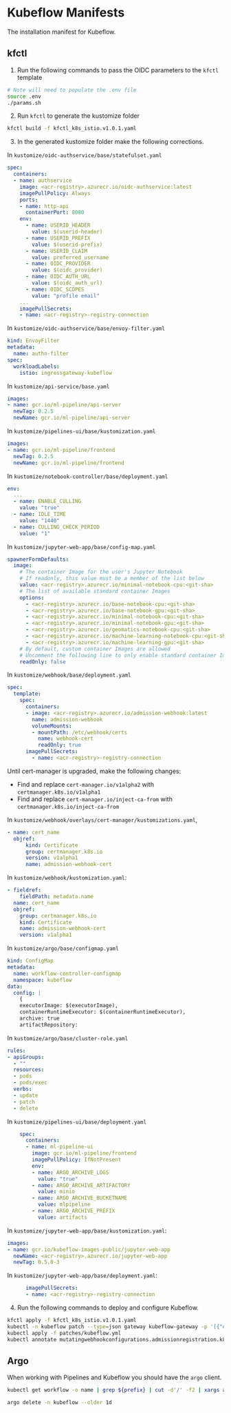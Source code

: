 # Kubeflow Manifests

The installation manifest for Kubeflow.

## kfctl

1. Run the following commands to pass the OIDC parameters to the `kfctl` template

```sh
# Note will need to populate the .env file
source .env
./params.sh
```

2. Run `kfctl` to generate the kustomize folder

```sh
kfctl build -f kfctl_k8s_istio.v1.0.1.yaml
```

3. In the generated kustomize folder make the following corrections.

In `kustomize/oidc-authservice/base/statefulset.yaml`

```yaml
spec:
  containers:
  - name: authservice
    image: <acr-registry>.azurecr.io/oidc-authservice:latest
    imagePullPolicy: Always
    ports:
    - name: http-api
      containerPort: 8080
    env:
      - name: USERID_HEADER
        value: $(userid-header)
      - name: USERID_PREFIX
        value: $(userid-prefix)
      - name: USERID_CLAIM
        value: preferred_username
      - name: OIDC_PROVIDER
        value: $(oidc_provider)
      - name: OIDC_AUTH_URL
        value: $(oidc_auth_url)
      - name: OIDC_SCOPES
        value: "profile email"
    ...
    imagePullSecrets:
    - name: <acr-registry>-registry-connection
```

In `kustomize/oidc-authservice/base/envoy-filter.yaml`

```yaml
kind: EnvoyFilter
metadata:
  name: authn-filter
spec:
  workloadLabels:
    istio: ingressgateway-kubeflow
```

In `kustomize/api-service/base.yaml`

```yaml
images:
- name: gcr.io/ml-pipeline/api-server
  newTag: 0.2.5
  newName: gcr.io/ml-pipeline/api-server
```

In `kustomize/pipelines-ui/base/kustomization.yaml`

```yaml
images:
- name: gcr.io/ml-pipeline/frontend
  newTag: 0.2.5
  newName: gcr.io/ml-pipeline/frontend
```

In `kustomize/notebook-controller/base/deployment.yaml`

```yaml
env:
  ...
  - name: ENABLE_CULLING
    value: "true"
  - name: IDLE_TIME
    value: "1440"
  - name: CULLING_CHECK_PERIOD
    value: "1"
```

In `kustomize/jupyter-web-app/base/config-map.yaml`

```yaml
spawnerFormDefaults:
  image:
    # The container Image for the user's Jupyter Notebook
    # If readonly, this value must be a member of the list below
    value: <acr-registry>.azurecr.io/minimal-notebook-cpu:<git-sha>
    # The list of available standard container Images
    options:
      - <acr-registry>.azurecr.io/base-notebook-cpu:<git-sha>
      - <acr-registry>.azurecr.io/base-notebook-gpu:<git-sha>
      - <acr-registry>.azurecr.io/minimal-notebook-cpu:<git-sha>
      - <acr-registry>.azurecr.io/minimal-notebook-gpu:<git-sha>
      - <acr-registry>.azurecr.io/geomatics-notebook-cpu:<git-sha>
      - <acr-registry>.azurecr.io/machine-learning-notebook-cpu:<git-sha>
      - <acr-registry>.azurecr.io/machine-learning-gpu:<git-sha>
    # By default, custom container Images are allowed
    # Uncomment the following line to only enable standard container Images
    readOnly: false
```

In `kustomize/webhook/base/deployment.yaml`

```yaml
spec:
  template:
    spec:
      containers:
      - image: <acr-registry>.azurecr.io/admission-webhook:latest
        name: admission-webhook
        volumeMounts:
        - mountPath: /etc/webhook/certs
          name: webhook-cert
          readOnly: true
      imagePullSecrets:
        - name: <acr-registry>-registry-connection
```

Until cert-manager is upgraded, make the following changes:

  - Find and replace `cert-manager.io/v1alpha2` with `certmanager.k8s.io/v1alpha1`
  - Find and replace `cert-manager.io/inject-ca-from` with `certmanager.k8s.io/inject-ca-from`

In `kustomize/webhook/overlays/cert-manager/kustomizations.yaml`,

```yaml
- name: cert_name
  objref:
      kind: Certificate
      group: certmanager.k8s.io
      version: v1alpha1
      name: admission-webhook-cert
```

In `kustomize/webhook/kustomization.yaml`:

```yaml
- fieldref:
    fieldPath: metadata.name
  name: cert_name
  objref:
    group: certmanager.k8s.io
    kind: Certificate
    name: admission-webhook-cert
    version: v1alpha1
```


In `kustomize/argo/base/configmap.yaml`

```yaml
kind: ConfigMap
metadata:
  name: workflow-controller-configmap
  namespace: kubeflow
data:
  config: |
    {
    executorImage: $(executorImage),
    containerRuntimeExecutor: $(containerRuntimeExecutor),
    archive: true
    artifactRepository:
```

In `kustomize/argo/base/cluster-role.yaml`

```yaml
rules:
- apiGroups:
  - ""
  resources:
  - pods
  - pods/exec
  verbs:
  - update
  - patch
  - delete
```

In `kustomize/pipelines-ui/base/deployment.yaml`

```yaml
    spec:
      containers:
      - name: ml-pipeline-ui
        image: gcr.io/ml-pipeline/frontend
        imagePullPolicy: IfNotPresent
        env:
        - name: ARGO_ARCHIVE_LOGS
          value: "true"
        - name: ARGO_ARCHIVE_ARTIFACTORY
          value: minio
        - name: ARGO_ARCHIVE_BUCKETNAME
          value: mlpipeline
        - name: ARGO_ARCHIVE_PREFIX
          value: artifacts
```

In `kustomize/jupyter-web-app/base/kustomization.yaml`:

```yaml
images:
- name: gcr.io/kubeflow-images-public/jupyter-web-app
  newName: <acr-registry>.azurecr.io/jupyter-web-app
  newTag: 0.5.0-3
```

In `kustomize/jupyter-web-app/base/deployment.yaml`:

```yaml
      imagePullSecrets:
      - name: <acr-registry>-registry-connection
```

4. Run the following commands to deploy and configure Kubeflow.

```sh
kfctl apply -f kfctl_k8s_istio.v1.0.1.yaml
kubectl -n kubeflow patch --type=json gateway kubeflow-gateway -p '[{"op":"replace","path":"/spec/selector/istio","value":"ingressgateway-kubeflow"}]'
kubectl apply -f patches/kubeflow.yml
kubectl annotate mutatingwebhookconfigurations.admissionregistration.k8s.io admission-webhook-mutating-webhook-configuration certmanager.k8s.io/inject-ca-from=kubeflow/admission-webhook-cert --overwrite
```

## Argo

When working with Pipelines and Kubeflow you should have the `argo` client.

```sh
kubectl get workflow -o name | grep ${prefix} | cut -d'/' -f2 | xargs argo -n kubeflow delete

argo delete -n kubeflow --older 1d
```
